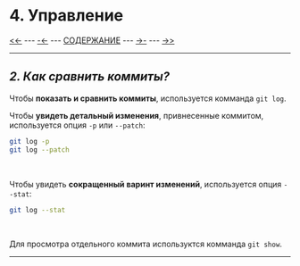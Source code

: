 # **4. Управление**

[<<-](./3-1.md) ---
[-<-](./4-1.md) ---
[СОДЕРЖАНИЕ](./README.md) ---
[->-](./4-3.md) ---
[->>](./5-1.md)

---

## *2. Как сравнить коммиты?*

Чтобы **показать и сравнить коммиты**, используется комманда `git log`.

Чтобы **увидеть детальный изменения**, привнесенные коммитом, используется опция `-p` или `--patch`:

```bash
git log -p
git log --patch
```

<br>

Чтобы увидеть **сокращенный варинт изменений**, используется опция `--stat`:

```bash
git log --stat
```

<br>

Для просмотра отдельного коммита используктся комманда `git show`.

---
